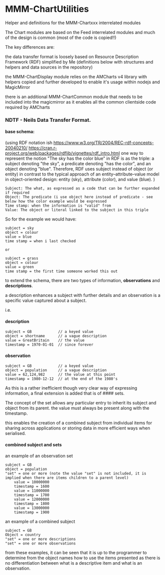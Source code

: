 # MMM-ChartUtilities
Helper and definitions for the MMM-Chartxxx interrelated modules


The Chart modules are based on the Feed interrelated modules and much of the design is common (most of the code is copied!!)

The key differences are:

the data transfer format is loosely based on Resource Description Framework (RDF) simplified by Me (definitions below with structures and helpers and data sources in the repository)

the MMM-ChartDisplay module relies on the AMCharts v4 library with helpers copied and further developed to enable it's usage within nodejs and MagicMirror

there is an additional MMM-ChartCommon module that needs to be included into the magicmirror as it enables all the common clientside code required by AMCharts


### NDTF - Neils Data Transfer Format.

#### base schema: 

(using RDF notation ish https://www.w3.org/TR/2004/REC-rdf-concepts-20040210/ https://cran.r-project.org/web/packages/rdflib/vignettes/rdf_intro.html one way to represent the notion "The sky has the color blue" in RDF is as the triple: a subject denoting "the sky", a predicate denoting "has the color", and an object denoting "blue". Therefore, RDF uses subject instead of object (or entity) in contrast to the typical approach of an entity–attribute–value model in object-oriented design: entity (sky), attribute (color), and value (blue). )

```
Subject: The what, as expressed as a code that can be further expanded if required
Object: The predicate (i use object here instead of predicate - see below how the color example would be expressed
Time stamp: when the information is "valid" from
Value: The object or literal linked to the subject in this triple
```

So for the example we would have:

```
subject = sky
object = colour
value = blue
time stamp = when i last checked

or

subject = grass
object = colour
value = green
time stamp = the first time someone worked this out
```

to extend the schema, there are two types of information, **observations** and **descriptions**.

a description enhances a subject with further details and an observation is a specific value captured about a subject.

i.e.

#### description

```
subject = GB			// a keyed value
object = shortname		// a vague description
value = GreatBritain	// the value
timestamp = 1970-01-01	// since forever
```

#### observation

```
subject = GB			// a keyed value
object = population		// a vague description
value = 62,124,982		// the value at this point
timestamp = 1980-12-12	// at the end of the 1980's
```

As this is a rather inefficient though very clear way of expressing information, a final extension is added that is of #### sets.

The concept of the set allows any particular entry to inherit its subject and object from its parent. the value must always be present along with the timestamp.

this enables the creation of a combined subject from individual items for sharing across applications or storing data in more efficient ways when serialised.

#### combined subject and sets

an example of an observation set

```
subject = GB
object = population
"set" = one or more (note the value "set" is not included, it is implied when there are items children to a parent level)
	value = 10000000
	timestamp = 1600
	value = 11000000
	timestamp = 1700
	value = 12000000
	timestamp = 1800
	value = 13000000
	timestamp = 1900
```

an example of a combined subject

```
subject = GB
Object = country
"set" = one or more descriptions
"set" = one or more observations
```

from these examples, it can be seen that it is up to the programmer to determine from the object names how to use the items presented as there is no differentiation between what is a descriptive item and what is an observation.

